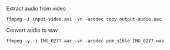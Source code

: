 Extract audio from video
```
ffmpeg -i input-video.avi -vn -acodec copy output-audio.aac
```

Convert audio to wav
```
ffmpeg -y -i IMG_0277.aac -vn -acodec pcm_s16le IMG_0277.wav
```